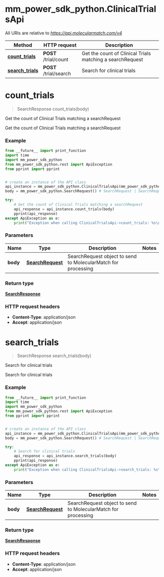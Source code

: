 # mm_power_sdk_python.ClinicalTrialsApi

All URIs are relative to *https://api.molecularmatch.com/v4*

Method | HTTP request | Description
------------- | ------------- | -------------
[**count_trials**](ClinicalTrialsApi.md#count_trials) | **POST** /trial/count | Get the count of Clinical Trials matching a searchRequest
[**search_trials**](ClinicalTrialsApi.md#search_trials) | **POST** /trial/search | Search for clinical trials

# **count_trials**
> SearchResponse count_trials(body)

Get the count of Clinical Trials matching a searchRequest

Get the count of Clinical Trials matching a searchRequest

### Example
```python
from __future__ import print_function
import time
import mm_power_sdk_python
from mm_power_sdk_python.rest import ApiException
from pprint import pprint


# create an instance of the API class
api_instance = mm_power_sdk_python.ClinicalTrialsApi(mm_power_sdk_python.ApiClient(configuration))
body = mm_power_sdk_python.SearchRequest() # SearchRequest | SearchRequest object to send to MolecularMatch for processing

try:
    # Get the count of Clinical Trials matching a searchRequest
    api_response = api_instance.count_trials(body)
    pprint(api_response)
except ApiException as e:
    print("Exception when calling ClinicalTrialsApi->count_trials: %s\n" % e)
```

### Parameters

Name | Type | Description  | Notes
------------- | ------------- | ------------- | -------------
 **body** | [**SearchRequest**](SearchRequest.md)| SearchRequest object to send to MolecularMatch for processing | 

### Return type

[**SearchResponse**](SearchResponse.md)





### HTTP request headers

 - **Content-Type**: application/json
 - **Accept**: application/json

 

# **search_trials**
> SearchResponse search_trials(body)

Search for clinical trials

Search for clinical trials

### Example
```python
from __future__ import print_function
import time
import mm_power_sdk_python
from mm_power_sdk_python.rest import ApiException
from pprint import pprint


# create an instance of the API class
api_instance = mm_power_sdk_python.ClinicalTrialsApi(mm_power_sdk_python.ApiClient(configuration))
body = mm_power_sdk_python.SearchRequest() # SearchRequest | SearchRequest object to send to MolecularMatch for processing

try:
    # Search for clinical trials
    api_response = api_instance.search_trials(body)
    pprint(api_response)
except ApiException as e:
    print("Exception when calling ClinicalTrialsApi->search_trials: %s\n" % e)
```

### Parameters

Name | Type | Description  | Notes
------------- | ------------- | ------------- | -------------
 **body** | [**SearchRequest**](SearchRequest.md)| SearchRequest object to send to MolecularMatch for processing | 

### Return type

[**SearchResponse**](SearchResponse.md)





### HTTP request headers

 - **Content-Type**: application/json
 - **Accept**: application/json

 

